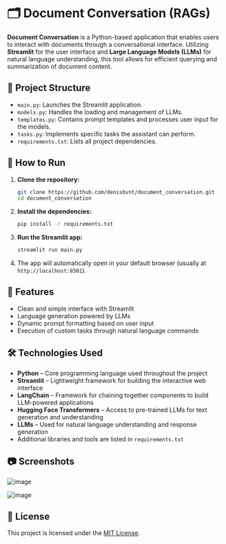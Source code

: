 # 🗂️ Document Conversation (RAGs)

**Document Conversation** is a Python-based application that enables users to interact with documents through a conversational interface. Utilizing **Streamlit** for the user interface and **Large Language Models (LLMs)** for natural language understanding, this tool allows for efficient querying and summarization of document content.

## 📁 Project Structure

- `main.py`: Launches the Streamlit application.
- `models.py`: Handles the loading and management of LLMs.
- `templates.py`: Contains prompt templates and processes user input for the models.
- `tasks.py`: Implements specific tasks the assistant can perform.
- `requirements.txt`: Lists all project dependencies.

## 🚀 How to Run

1. **Clone the repository:**

   ```bash
   git clone https://github.com/denisbvnt/document_conversation.git
   cd document_conversation

2. **Install the dependencies:**

   ```bash
   pip install -r requirements.txt
   ```

3. **Run the Streamlit app:**

   ```bash
   streamlit run main.py
   ```

4. The app will automatically open in your default browser (usually at `http://localhost:8501`).

## 🧠 Features

- Clean and simple interface with Streamlit
- Language generation powered by LLMs
- Dynamic prompt formatting based on user input
- Execution of custom tasks through natural language commands

## 🛠️ Technologies Used

- **Python** – Core programming language used throughout the project
- **Streamlit** – Lightweight framework for building the interactive web interface
- **LangChain** – Framework for chaining together components to build LLM-powered applications
- **Hugging Face Transformers** – Access to pre-trained LLMs for text generation and understanding
- **LLMs** – Used for natural language understanding and response generation
- Additional libraries and tools are listed in `requirements.txt`

## 📷 Screenshots

![image](https://github.com/user-attachments/assets/79a043e4-7d6f-4d29-85a7-3055bf3366d5)

![image](https://github.com/user-attachments/assets/ce7d713c-f9a8-4f9e-8bec-dc359a5de59b)

  
## 📄 License

This project is licensed under the [MIT License](LICENSE).
```
